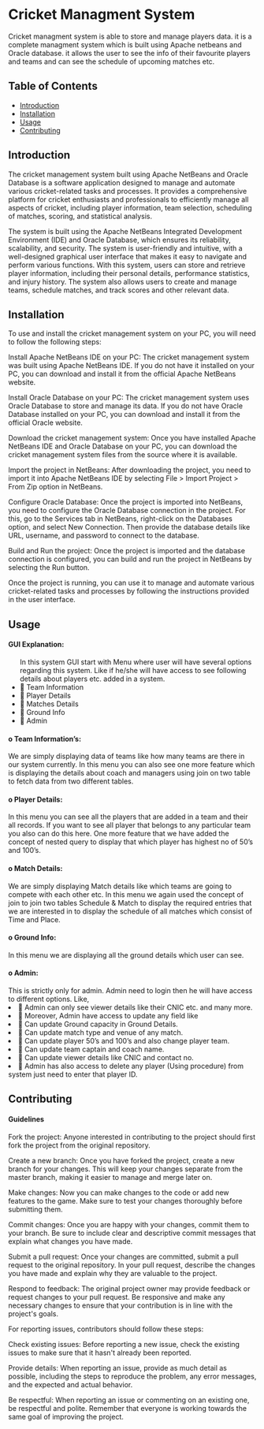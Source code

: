   # Cricket Managment System

Cricket managment system is able to store and manage players data. it is a complete managment system which is built using Apache netbeans and Oracle database. it allows the user to see the info of their favourite players and teams and can see the schedule of upcoming matches etc.



## Table of Contents

- [Introduction](#introduction)
- [Installation](#installation)
- [Usage](#usage)
- [Contributing](#contributing)

## Introduction
The cricket management system  built using Apache NetBeans and Oracle Database is a software application designed to manage and automate various cricket-related tasks and processes. It provides a comprehensive platform for cricket enthusiasts and professionals to efficiently manage all aspects of cricket, including player information, team selection, scheduling of matches, scoring, and statistical analysis.

The system is built using the Apache NetBeans Integrated Development Environment (IDE) and Oracle Database, which ensures its reliability, scalability, and security. The system is user-friendly and intuitive, with a well-designed graphical user interface that makes it easy to navigate and perform various functions.
With this system, users can store and retrieve player information, including their personal details, performance statistics, and injury history. The system also allows users to create and manage teams, schedule matches, and track scores and other relevant data.

## Installation

To use and install the cricket management system on your PC, you will need to follow the following steps:

Install Apache NetBeans IDE on your PC: The cricket management system was built using Apache NetBeans IDE. If you do not have it installed on your PC, you can download and install it from the official Apache NetBeans website.

Install Oracle Database on your PC: The cricket management system uses Oracle Database to store and manage its data. If you do not have Oracle Database installed on your PC, you can download and install it from the official Oracle website.

Download the cricket management system: Once you have installed Apache NetBeans IDE and Oracle Database on your PC, you can download the cricket management system files from the source where it is available.

Import the project in NetBeans: After downloading the project, you need to import it into Apache NetBeans IDE by selecting File > Import Project > From Zip option in NetBeans.

Configure Oracle Database: Once the project is imported into NetBeans, you need to configure the Oracle Database connection in the project. For this, go to the Services tab in NetBeans, right-click on the Databases option, and select New Connection. Then provide the database details like URL, username, and password to connect to the database.

Build and Run the project: Once the project is imported and the database connection is configured, you can build and run the project in NetBeans by selecting the Run button.

Once the project is running, you can use it to manage and automate various cricket-related tasks and processes by following the instructions provided in the user interface.
## Usage
<h4>GUI Explanation:</h4>
<ul>
In this system GUI start with Menu where user will have several options regarding this system. Like if he/she will have access to see following details about players etc. added in a system.
<li>	Team Information</li>
<li>	Player Details</li>
<li>	Matches Details </li>
<li>	Ground Info</li>
<li>	Admin</li>

</ul>
<h4>o	Team Information’s:</h4>
We are simply displaying data of teams like how many teams are there in our system currently. In this menu you can also see one more feature which is displaying the details about coach and managers using join on two table to fetch data from two different tables.
<h4>o	Player Details:</h4>
In this menu you can see all the players that are added in a team and their all records. If you want to see all player that belongs to any particular team you also can do this here. One more feature that we have added the concept of nested query to display that which player has highest no of 50’s and 100’s.
<h4>o	Match Details:</h4>
We are simply displaying Match details like which teams are going to compete with each other etc. In this menu  we again used the concept of join to join two tables Schedule & Match to display the required entries that we are interested in to display the schedule of all matches which consist of Time and Place.
<h4>o	Ground Info:</h4>
In this menu we are displaying all the ground details which user can see.
<h4>o	Admin:</h4>
This is strictly only for admin. Admin need to login then he will have access to different options. Like,
<li>	Admin can only see viewer details like their CNIC etc. and many more.</li>
<li>	Moreover, Admin have access to update any field like</li>
<li>	Can update Ground capacity in Ground Details.</li>
<li>	Can update match type and venue of any match.</li>
<li>	Can update player 50’s and 100’s and also change player team.</li>
<li>	Can update team captain and coach name.</li>
<li>	Can update viewer details like CNIC and contact no.</li>
<li>	Admin has also access to delete any player (Using procedure) from system just need to enter that player ID.</li>


## Contributing

<h4>Guidelines</h4>
Fork the project: Anyone interested in contributing to the project should first fork the project from the original repository.

Create a new branch: Once you have forked the project, create a new branch for your changes. This will keep your changes separate from the master branch, making it easier to manage and merge later on.

Make changes: Now you can make changes to the code or add new features to the game. Make sure to test your changes thoroughly before submitting them.

Commit changes: Once you are happy with your changes, commit them to your branch. Be sure to include clear and descriptive commit messages that explain what changes you have made.

Submit a pull request: Once your changes are committed, submit a pull request to the original repository. In your pull request, describe the changes you have made and explain why they are valuable to the project.

Respond to feedback: The original project owner may provide feedback or request changes to your pull request. Be responsive and make any necessary changes to ensure that your contribution is in line with the project's goals.

For reporting issues, contributors should follow these steps:

Check existing issues: Before reporting a new issue, check the existing issues to make sure that it hasn't already been reported.

Provide details: When reporting an issue, provide as much detail as possible, including the steps to reproduce the problem, any error messages, and the expected and actual behavior.

Be respectful: When reporting an issue or commenting on an existing one, be respectful and polite. Remember that everyone is working towards the same goal of improving the project.

